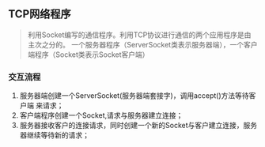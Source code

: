 ## TCP网络程序
> 利用Socket编写的通信程序。利用TCP协议进行通信的两个应用程序是由主次之分的。
一个服务器程序（ServerSocket类表示服务器端），一个客户端程序（Socket类表示Socket客户端）

### 交互流程
1. 服务器端创建一个ServerSocket(服务器端套接字)，调用accept()方法等待客户端 来请求；
2. 客户端程序创建一个Socket,请求与服务器建立连接；
3. 服务器接收客户的连接请求，同时创建一个新的Socket与客户建立连接，服务器继续等待新的请求；